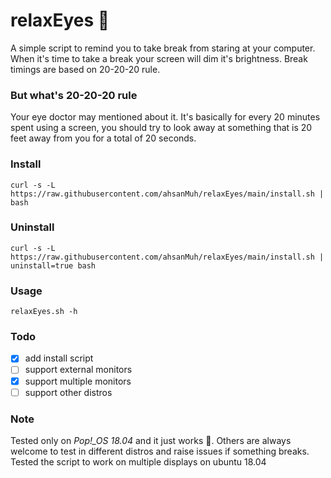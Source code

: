 # relaxEyes :eyes:

A simple script to remind you to take break from staring at your computer. When it's time to take a break your screen will dim it's brightness. Break timings are based on 20-20-20 rule.

### But what's 20-20-20 rule

Your eye doctor may mentioned about it. It's basically for every 20 minutes spent using a screen, you should try to look away at something that is 20 feet away from you for a total of 20 seconds. 

### Install

```shell
curl -s -L https://raw.githubusercontent.com/ahsanMuh/relaxEyes/main/install.sh | bash
```

### Uninstall

```shell
curl -s -L https://raw.githubusercontent.com/ahsanMuh/relaxEyes/main/install.sh | uninstall=true bash
```

### Usage

```shell
relaxEyes.sh -h
```

### Todo
- [x] add install script
- [ ] support external monitors
- [x] support multiple monitors
- [ ] support other distros

### Note
Tested only on *Pop!_OS 18.04* and it just works :see_no_evil:. Others are always welcome to test in different distros and raise issues if something breaks.
<br>
Tested the script to work on multiple displays on ubuntu 18.04
